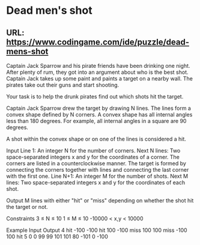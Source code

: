 Dead men's shot
===============

URL: https://www.codingame.com/ide/puzzle/dead-mens-shot
--------------------------------------------------------

Captain Jack Sparrow and his pirate friends have been drinking one
night. After plenty of rum, they got into an argument about who is the
best shot. Captain Jack takes up some paint and paints a target on a
nearby wall. The pirates take out their guns and start shooting.

Your task is to help the drunk pirates find out which shots hit the
target.

Captain Jack Sparrow drew the target by drawing N lines. The lines form
a convex shape defined by N corners. A convex shape has all internal
angles less than 180 degrees. For example, all internal angles in a
square are 90 degrees.

A shot within the convex shape or on one of the lines is considered
a hit.

Input
Line 1: An integer N for the number of corners.
Next N lines: Two space-separated integers x and y for the coordinates
of a corner. The corners are listed in a counterclockwise manner. The
target is formed by connecting the corners together with lines and
connecting the last corner with the first one.
Line N+1: An integer M for the number of shots.
Next M lines: Two space-separated integers x and y for the coordinates
of each shot.

Output
M lines with either "hit" or "miss" depending on whether the shot hit
the target or not.

Constraints
3 ≤ N ≤ 10
1 ≤ M ≤ 10
-10000 < x,y < 10000

Example
Input				Output
4					hit
-100 -100			hit
100 -100			miss
100 100				miss
-100 100			hit
5
0 0
99 99
101 101
80 -101
0 -100
